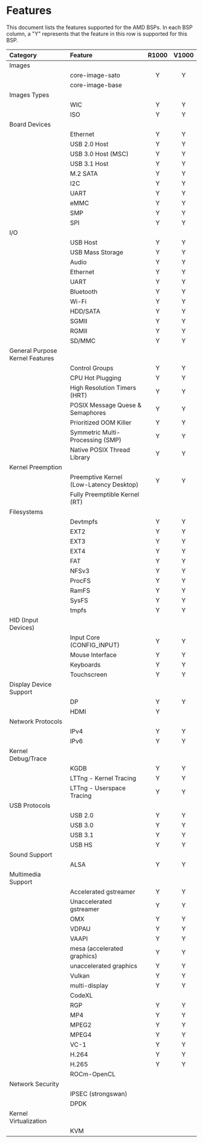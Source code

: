 # Features

This document lists the features supported for the AMD BSPs. In each
BSP column, a "Y" represents that the feature in this row is supported
for this BSP.

| Category                        | Feature                                 | R1000 | V1000 |
|:--------------------------------|:----------------------------------------|:-----:|:-----:|
| Images                          |                                         |       |       |
|                                 | core-image-sato                         | Y     | Y     |
|                                 | core-image-base                         |       |       |
| Images Types                    |                                         |       |       |
|                                 | WIC                                     | Y     | Y     |
|                                 | ISO                                     | Y     | Y     |
| Board Devices                   |                                         |       |       |
|                                 | Ethernet                                | Y     | Y     |
|                                 | USB 2.0 Host                            | Y     | Y     |
|                                 | USB 3.0 Host (MSC)                      | Y     | Y     |
|                                 | USB 3.1 Host                            | Y     | Y     |
|                                 | M.2 SATA                                | Y     | Y     |
|                                 | I2C                                     | Y     | Y     |
|                                 | UART                                    | Y     | Y     |
|                                 | eMMC                                    | Y     | Y     |
|                                 | SMP                                     | Y     | Y     |
|                                 | SPI                                     | Y     | Y     |
| I/O                             |                                         |       |       |
|                                 | USB Host                                | Y     | Y     |
|                                 | USB Mass Storage                        | Y     | Y     |
|                                 | Audio                                   | Y     | Y     |
|                                 | Ethernet                                | Y     | Y     |
|                                 | UART                                    | Y     | Y     |
|                                 | Bluetooth                               | Y     | Y     |
|                                 | Wi-Fi                                   | Y     | Y     |
|                                 | HDD/SATA                                | Y     | Y     |
|                                 | SGMII                                   | Y     | Y     |
|                                 | RGMII                                   | Y     | Y     |
|                                 | SD/MMC                                  | Y     | Y     |
| General Purpose Kernel Features |                                         |       |       |
|                                 | Control Groups                          | Y     | Y     |
|                                 | CPU Hot Plugging                        | Y     | Y     |
|                                 | High Resolution Timers (HRT)            | Y     | Y     |
|                                 | POSIX Message Quese & Semaphores        | Y     | Y     |
|                                 | Prioritized OOM Killer                  | Y     | Y     |
|                                 | Symmetric Multi-Processing (SMP)        | Y     | Y     |
|                                 | Native POSIX Thread Library             | Y     | Y     |
| Kernel Preemption               |                                         |       |       |
|                                 | Preemptive Kernel (Low-Latency Desktop) | Y     | Y     |
|                                 | Fully Preemptible Kernel (RT)           |       |       |
| Filesystems                     |                                         |       |       |
|                                 | Devtmpfs                                | Y     | Y     |
|                                 | EXT2                                    | Y     | Y     |
|                                 | EXT3                                    | Y     | Y     |
|                                 | EXT4                                    | Y     | Y     |
|                                 | FAT                                     | Y     | Y     |
|                                 | NFSv3                                   | Y     | Y     |
|                                 | ProcFS                                  | Y     | Y     |
|                                 | RamFS                                   | Y     | Y     |
|                                 | SysFS                                   | Y     | Y     |
|                                 | tmpfs                                   | Y     | Y     |
| HID (Input Devices)             |                                         |       |       |
|                                 | Input Core (CONFIG_INPUT)               | Y     | Y     |
|                                 | Mouse Interface                         | Y     | Y     |
|                                 | Keyboards                               | Y     | Y     |
|                                 | Touchscreen                             | Y     | Y     |
| Display Device Support          |                                         |       |       |
|                                 | DP                                      | Y     | Y     |
|                                 | HDMI                                    | Y     |       |
| Network Protocols               |                                         |       |       |
|                                 | IPv4                                    | Y     | Y     |
|                                 | IPv6                                    | Y     | Y     |
| Kernel Debug/Trace              |                                         |       |       |
|                                 | KGDB                                    | Y     | Y     |
|                                 | LTTng - Kernel Tracing                  | Y     | Y     |
|                                 | LTTng - Userspace Tracing               | Y     | Y     |
| USB Protocols                   |                                         |       |       |
|                                 | USB 2.0                                 | Y     | Y     |
|                                 | USB 3.0                                 | Y     | Y     |
|                                 | USB 3.1                                 | Y     | Y     |
|                                 | USB HS                                  | Y     | Y     |
| Sound Support                   |                                         |       |       |
|                                 | ALSA                                    | Y     | Y     |
| Multimedia Support              |                                         |       |       |
|                                 | Accelerated gstreamer                   | Y     | Y     |
|                                 | Unaccelerated gstreamer                 | Y     | Y     |
|                                 | OMX                                     | Y     | Y     |
|                                 | VDPAU                                   | Y     | Y     |
|                                 | VAAPI                                   | Y     | Y     |
|                                 | mesa (accelerated graphics)             | Y     | Y     |
|                                 | unaccelerated graphics                  | Y     | Y     |
|                                 | Vulkan                                  | Y     | Y     |
|                                 | multi-display                           | Y     | Y     |
|                                 | CodeXL                                  |       |       |
|                                 | RGP                                     | Y     | Y     |
|                                 | MP4                                     | Y     | Y     |
|                                 | MPEG2                                   | Y     | Y     |
|                                 | MPEG4                                   | Y     | Y     |
|                                 | VC-1                                    | Y     | Y     |
|                                 | H.264                                   | Y     | Y     |
|                                 | H.265                                   | Y     | Y     |
|                                 | ROCm-OpenCL                             |       |       |
| Network Security                |                                         |       |       |
|                                 | IPSEC (strongswan)                      |       |       |
|                                 | DPDK                                    |       |       |
| Kernel Virtualization           |                                         |       |       |
|                                 | KVM                                     |       |       |
